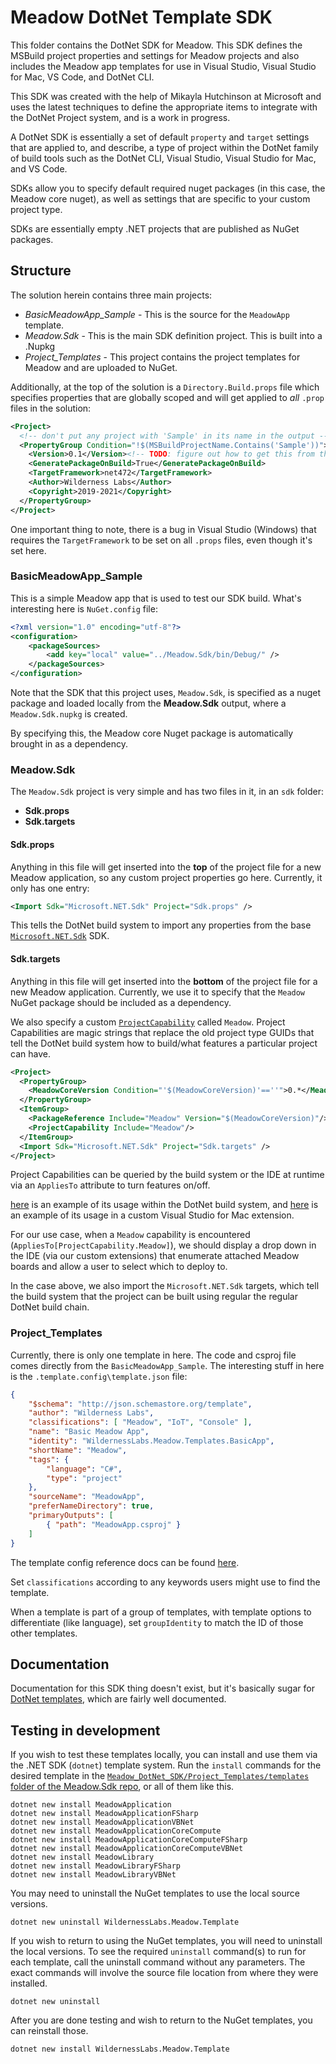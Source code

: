 # Meadow DotNet Template SDK

This folder contains the DotNet SDK for Meadow. This SDK defines the MSBuild project properties and settings for Meadow projects and also includes the Meadow app templates for use in Visual Studio, Visual Studio for Mac, VS Code, and DotNet CLI.

This SDK was created with the help of Mikayla Hutchinson at Microsoft and uses the latest techniques to define the appropriate items to integrate with the DotNet Project system, and is a work in progress.

A DotNet SDK is essentially a set of default `property` and `target` settings that are applied to, and describe, a type of project within the DotNet family of build tools such as the DotNet CLI, Visual Studio, Visual Studio for Mac, and VS Code.

SDKs allow you to specify default required nuget packages (in this case, the Meadow core nuget), as well as settings that are specific to your custom project type.

SDKs are essentially empty .NET projects that are published as NuGet packages.

## Structure

The solution herein contains three main projects:

* *BasicMeadowApp_Sample* - This is the source for the `MeadowApp` template.
* *Meadow.Sdk* - This is the main SDK definition project. This is built into a .Nupkg
* *Project_Templates* - This project contains the project templates for Meadow and are uploaded to NuGet.

Additionally, at the top of the solution is a `Directory.Build.props` file which specifies properties that are globally scoped and will get applied to _all_ `.prop` files in the solution:

```xml
<Project>
  <!-- don't put any project with 'Sample' in its name in the output -->
  <PropertyGroup Condition="!$(MSBuildProjectName.Contains('Sample'))">
    <Version>0.1</Version><!-- TODO: figure out how to get this from the property settings $Version or whatever -->
    <GeneratePackageOnBuild>True</GeneratePackageOnBuild>
    <TargetFramework>net472</TargetFramework>
    <Author>Wilderness Labs</Author>
    <Copyright>2019-2021</Copyright>
  </PropertyGroup>
</Project>
```

One important thing to note, there is a bug in Visual Studio (Windows) that requires the `TargetFramework` to be set on all `.props` files, even though it's set here.

### BasicMeadowApp_Sample

This is a simple Meadow app that is used to test our SDK build. What's interesting here is `NuGet.config` file:

```xml
<?xml version="1.0" encoding="utf-8"?>
<configuration>
    <packageSources>
        <add key="local" value="../Meadow.Sdk/bin/Debug/" />
    </packageSources>
</configuration>
```

Note that the SDK that this project uses, `Meadow.Sdk`, is specified as a nuget package and loaded locally from the **Meadow.Sdk** output, where a `Meadow.Sdk.nupkg` is created.

By specifying this, the Meadow core Nuget package is automatically brought in as a dependency.

### Meadow.Sdk

The `Meadow.Sdk` project is very simple and has two files in it, in an `sdk` folder:

* **Sdk.props**
* **Sdk.targets**

#### Sdk.props

Anything in this file will get inserted into the **top** of the project file for a new Meadow application, so any custom project properties go here. Currently, it only has one entry:

```xml
<Import Sdk="Microsoft.NET.Sdk" Project="Sdk.props" />
```

This tells the DotNet build system to import any properties from the base [`Microsoft.NET.Sdk`](https://www.nuget.org/packages/Microsoft.NET.Sdk) SDK.

#### Sdk.targets

Anything in this file will get inserted into the **bottom** of the project file for a new Meadow application. Currently, we use it to specify that the `Meadow` NuGet package should be included as a dependency.

We also specify a custom [`ProjectCapability`](https://github.com/microsoft/VSProjectSystem/blob/master/doc/overview/dynamicCapabilities.md) called `Meadow`. Project Capabilities are magic strings that replace the old project type GUIDs that tell the DotNet build system how to build/what features a particular project can have.

```xml
<Project>
  <PropertyGroup>
    <MeadowCoreVersion Condition="'$(MeadowCoreVersion)'==''">0.*</MeadowCoreVersion>
  </PropertyGroup>
  <ItemGroup>
    <PackageReference Include="Meadow" Version="$(MeadowCoreVersion)"/>
    <ProjectCapability Include="Meadow"/>
  </ItemGroup>
  <Import Sdk="Microsoft.NET.Sdk" Project="Sdk.targets" />
</Project>
```

Project Capabilities can be queried by the build system or the IDE at runtime via an `AppliesTo` attribute to turn features on/off.

[here](https://github.com/dotnet/project-system/search?q=ProjectCapability&unscoped_q=ProjectCapability) is an example of its usage within the DotNet build system, and [here](https://github.com/mhutch/MonoDevelop.AddinMaker/blob/eff386bfcce05918dbcfe190e9c2ed8513fe92ff/MonoDevelop.AddinMaker/AddinProjectFlavor.cs#L16) is an example of its usage in a custom Visual Studio for Mac extension.


For our use case, when a `Meadow` capability is encountered (`AppliesTo[ProjectCapability.Meadow]`), we should display a drop down in the IDE (via our custom extensions) that enumerate attached Meadow boards and allow a user to select which to deploy to.

In the case above, we also import the `Microsoft.NET.Sdk` targets, which tell the build system that the project can be built using regular the regular DotNet build chain.

### Project_Templates

Currently, there is only one template in here. The code and csproj file comes directly from the `BasicMeadowApp_Sample`. The interesting stuff in here is the `.template.config\template.json` file:

```json
{
    "$schema": "http://json.schemastore.org/template",
    "author": "Wilderness Labs",
    "classifications": [ "Meadow", "IoT", "Console" ],
    "name": "Basic Meadow App",
    "identity": "WildernessLabs.Meadow.Templates.BasicApp",
    "shortName": "Meadow",
    "tags": {
        "language": "C#",
        "type": "project"
    },
    "sourceName": "MeadowApp",
    "preferNameDirectory": true,
    "primaryOutputs": [
        { "path": "MeadowApp.csproj" }
    ]
}
```

The template config reference docs can be found [here](https://github.com/dotnet/templating/wiki/Reference-for-template.json).

Set `classifications` according to any keywords users might use to find the template.

When a template is part of a group of templates, with template options to differentiate (like language), set `groupIdentity` to match the ID of those other templates.

## Documentation

Documentation for this SDK thing doesn't exist, but it's basically sugar for [DotNet templates](https://docs.microsoft.com/en-us/dotnet/core/tools/custom-templates), which are fairly well documented.

## Testing in development

If you wish to test these templates locally, you can install and use them via the .NET SDK (`dotnet`) template system. Run the `install` commands for the desired template in the [`Meadow_DotNet_SDK/Project_Templates/templates` folder of the Meadow.Sdk repo](https://github.com/WildernessLabs/Meadow.Sdk/tree/main/Meadow_DotNet_SDK/Project_Templates), or all of them like this.

```console
dotnet new install MeadowApplication
dotnet new install MeadowApplicationFSharp
dotnet new install MeadowApplicationVBNet
dotnet new install MeadowApplicationCoreCompute
dotnet new install MeadowApplicationCoreComputeFSharp
dotnet new install MeadowApplicationCoreComputeVBNet
dotnet new install MeadowLibrary
dotnet new install MeadowLibraryFSharp
dotnet new install MeadowLibraryVBNet
```

You may need to uninstall the NuGet templates to use the local source versions.

```console
dotnet new uninstall WildernessLabs.Meadow.Template
```

If you wish to return to using the NuGet templates, you will need to uninstall the local versions. To see the required `uninstall` command(s) to run for each template, call the uninstall command without any parameters. The exact commands will involve the source file location from where they were installed.

```console
dotnet new uninstall
```

After you are done testing and wish to return to the NuGet templates, you can reinstall those.

```console
dotnet new install WildernessLabs.Meadow.Template
```

